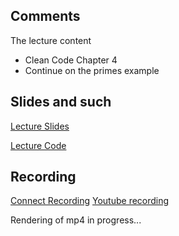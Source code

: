 ## Comments

The lecture content
 * Clean Code Chapter 4
 * Continue on the primes example 

## Slides and such
 [Lecture Slides](https://docs.google.com/presentation/d/1lRdCrKrwhNxZc4glLkOW6PzPenUcr_jN-cc83TrA_4c/edit?usp=sharing)
 
 [Lecture Code](https://github.com/dntoll/1dv610/tree/master/lectures/examples/l6)

## Recording

[Connect Recording](https://connect.sunet.se/p3h4ocj1zon/?OWASP_CSRFTOKEN=d57e7c93ffc877b17feaad14e73aa639beacef60fa9844c8b795d2f32eef6241)
[Youtube recording](https://youtu.be/RHzL36q-K0g)

Rendering of mp4 in progress...
